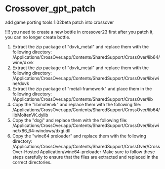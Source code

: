 # Crossover_gpt_patch
add game porting tools 1.02beta patch into crossover 


!!!! you need to create a new bottle in crossover23 first after you patch it, you can no longer create bottle. 
1. Extract the zip package of "dxvk_metal" and replace them with the following directory:
/Applications/CrossOver.app/Contents/SharedSupport/CrossOver/lib64/wine/dxvk
2. Extract the zip package  of "dxvk_metal" and replace them with the following directory:
/Applications/CrossOver.app/Contents/SharedSupport/CrossOver/lib/wine/dxvk
3. Extract the zip package of "metal-framework" and place them in the following directory:
/Applications/CrossOver.app/Contents/SharedSupport/CrossOver/lib
4. Copy the "libmotenvk" and replace them with the following file:
/Applications/CrossOver.app/Contents/SharedSupport/CrossOver/lib64/libMoltenVK.dylib
5. Copy the "dxgi" and replace them with the following file:
/Applications/CrossOver.app/Contents/SharedSupport/CrossOver/lib/wine/x86_64-windows/dxgi.dll
6. Copy the "wine64 preloader" and replace them with the following directory:
/Applications/CrossOver.app/Contents/SharedSupport/CrossOver/CrossOver-Hosted Application/wine64-preloader
Make sure to follow these steps carefully to ensure that the files are extracted and replaced in the correct directories.

